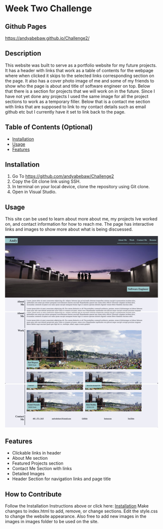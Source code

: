 # Week Two Challenge

## Github Pages
 https://andyabebaw.github.io/Challenge2/
 
## Description

This website was built to serve as a portfolio website for my future projects.  It has a header with links that work as a table of contents for the webpage where when clicked it skips to the selected links corresponding section on the page.  It also has a cover photo image of me and some of my friends to show who the page is about and title of software engineer on top.  Below that there is a section for projects that we will work on in the future.  Since I have not yet done any projects I used the same image for all the project sections to work as a temporary filler. Below that is a contact me section with links that are supposed to link to my contact details such as email github etc but I currently have it set to link back to the page.



## Table of Contents (Optional)

- [Installation](#installation)
- [Usage](#usage)
- [Features](#features)

## Installation

1. Go To https://github.com/andyabebaw/Challenge2
2. Copy the Git clone link using SSH.
3. In terminal on your local device, clone the repository using Git clone.
4. Open in Visual Studio.

## Usage

This site can be used to learn about more about me, my projects Ive worked on, and contact information for how to reach me.  The page has interactive links and images to show more about what is being discuessed.

![alt top](images/top.png)
![alt middle](images/middle.png)
![alt bottom](images/bottom.png)

## Features

- Clickable links in header
- About Me section
- Featured Projects section
- Contact Me Section with links
- Detailed Images
- Header Section for navigation links and page title


## How to Contribute

Follow the Installation Instructions above or click here: [Installation](#installation)
Make changes to index.html to add, remove, or change sections.  Edit the style.css to change the website appearance.  Also free to add new images in the images in images folder to be used on the site.